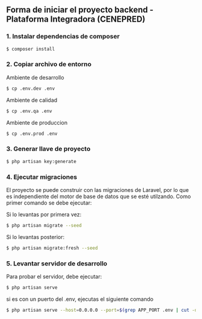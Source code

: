 ## Forma de iniciar el proyecto backend - Plataforma Integradora (CENEPRED)

### 1. Instalar dependencias de composer

```bash
$ composer install
```

### 2. Copiar archivo de entorno

Ambiente de desarrollo

```bash
$ cp .env.dev .env
```
Ambiente de calidad

```bash
$ cp .env.qa .env
```

Ambiente de produccion

```bash
$ cp .env.prod .env
```

### 3. Generar llave de proyecto

```bash
$ php artisan key:generate
```

### 4. Ejecutar migraciones
El proyecto se puede construir con las migraciones de Laravel, por lo que es
independiente del motor de base de datos que se esté utilzando. Como primer
comando se debe ejecutar:

Si lo levantas por primera vez:

```bash
$ php artisan migrate --seed
```

Si lo levantas posterior:

```bash
$ php artisan migrate:fresh --seed
```

### 5. Levantar servidor de desarrollo
Para probar el servidor, debe ejecutar:

```bash
$ php artisan serve
```
si es con un puerto del .env, ejecutas el siguiente comando

```bash
$ php artisan serve --host=0.0.0.0 --port=$(grep APP_PORT .env | cut -d '=' -f2)
```

